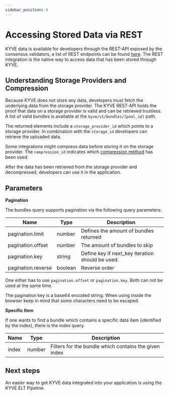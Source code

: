 ```yaml
---
sidebar_position: 0
---
```


# Accessing Stored Data via REST

KYVE data is available for developers through the REST-API exposed by the consensus validators, a list of REST endpoints can be
found [here](/developers/web3_devs/grpc). The REST integration
is the native way to access data that has been stored through KYVE.

## Understanding Storage Providers and Compression

Because KYVE does not store any data, developers must fetch the underlying data from the storage provider.
The KYVE REST-API holds the proof that data on a storage provider is valid and can be retrieved trustless. A list of
valid
bundles is available at the `kyve/v1/bundles/[pool_id]` path.

The returned elements include a `storage_provider_id` which points to a storage provider. In combination with the
`storage_id` developers can retrieve the uploaded data.

Some integrations might compress data before storing it on the storage provider. The `compression_id` indicates which
[compression method](../adding_data/compressions/overview) has been used.

After the data has been retrieved from the storage provider and decompressed, developers can use it in the application.

## Parameters

**Pagination**

The bundles query supports pagination via the following query parameters:

| Name               | Type    | Description                                           |
|--------------------|---------|-------------------------------------------------------|
| pagination.limit   | number  | Defines the amount of bundles returned                |
| pagination.offset  | number  | The amount of bundles to skip                         |
| pagination.key     | string  | Define key if next_key iteration should be used.      |
| pagination.reverse | boolean | Reverse order                                         |

One either has to use `pagination.offset` or `pagination.key`. Both can not be 
used at the same time.

The pagination key is a base64 encoded string. When using inside the browser
keep in mind that some characters need to be escaped.

**Specific Item**

If one wants to find a bundle which contains a specific data item (identified
by the index), there is the index query.

| Name  | Type   | Description                                           |
|-------|--------|-------------------------------------------------------|
| index | number | Filters for the bundle which contains the given index |

## Next steps

An easier way to get KYVE data integrated into your application is using the KYVE ELT Pipeline.
